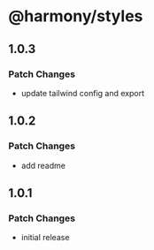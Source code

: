 # @harmony/styles

## 1.0.3

### Patch Changes

- update tailwind config and export

## 1.0.2

### Patch Changes

- add readme

## 1.0.1

### Patch Changes

- initial release
